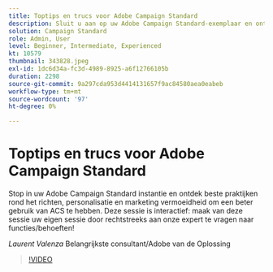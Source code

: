 ```yaml
---
title: Toptips en trucs voor Adobe Campaign Standard
description: Sluit u aan op uw Adobe Campaign Standard-exemplaar en ontdek de beste werkwijzen voor het aanwijzen, personaliseren en op de markt brengen van vermoeidheid voor een beter gebruik van A... (Beschrijvingen moeten tussen de 60 en 160 tekens lang zijn)
solution: Campaign Standard
role: Admin, User
level: Beginner, Intermediate, Experienced
kt: 10579
thumbnail: 343828.jpeg
exl-id: 1dc6d34a-fc3d-4989-8925-a6f12766105b
duration: 2298
source-git-commit: 9a297cda953d4414131657f9ac84580aea0eabeb
workflow-type: tm+mt
source-wordcount: '97'
ht-degree: 0%

---
```


# Toptips en trucs voor Adobe Campaign Standard

Stop in uw Adobe Campaign Standard instantie en ontdek beste praktijken rond het richten, personalisatie en marketing vermoeidheid om een beter gebruik van ACS te hebben. Deze sessie is interactief: maak van deze sessie uw eigen sessie door rechtstreeks aan onze expert te vragen naar functies/behoeften!

*Laurent Valenza* Belangrijkste consultant/Adobe van de Oplossing

>[!VIDEO](https://video.tv.adobe.com/v/343828/?quality=12&learn=on)
